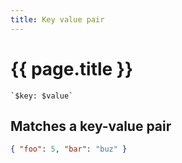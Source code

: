 ```yaml
---
title: Key value pair
---
```


# {{ page.title }}

```grit
`$key: $value`
```

## Matches a key-value pair

```json
{ "foo": 5, "bar": "buz" }
```
